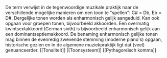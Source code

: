 De term verwijst in de tegenwoordige muzikale praktijk naar de verschillende mogelijke manieren om een toon te "spellen": C# = Db, Eb = D#.
Dergelijke tonen worden als enharmonisch gelijk aangeduid.
Kan ook opgaan voor groepen tonen, bijvoorbeeld akkoorden.
Een overmatig kwintsextakkoord (German sixth) is bijvoorbeeld enharmonisch gelijk aan een dominantseptiemakkoord.
De benaming enharmonisch gelijke tonen mag binnen de evenredig zwevende stemming (moderne piano's) opgaan, historische gezien en in de algemene muziekpraktijk ligt dat (veel) genuanceerder.
[[Tonaliteit]]
[[Toonsysteem]]
[[Pythagoreïsch komma]]